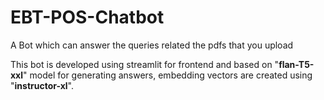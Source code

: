 # EBT-POS-Chatbot
A Bot which can answer the queries related the pdfs that you upload


This bot is developed using streamlit for frontend and based on "**flan-T5-xxl**" model for generating answers, embedding vectors are created using "**instructor-xl**".


